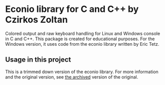 # Econio library for C and C++ by Czirkos Zoltan

Colored output and raw keyboard handling for Linux and Windows console in C and
C++. This package is created for educational purposes. For the Windows version, 
it uses code from the econio library written by Eric Tetz.

## Usage in this project

This is a trimmed down version of the econio library.
For more information and the original version, see 
[the archived](https://github.com/zsotroav/zsotroav/tree/main/LIB/C/econio)
version of the original.
